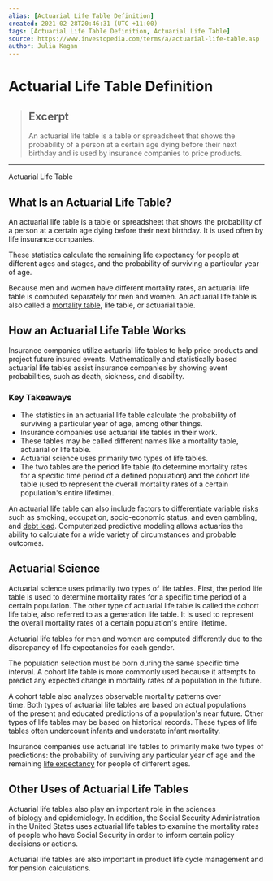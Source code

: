 ```yaml
---
alias: [Actuarial Life Table Definition]
created: 2021-02-28T20:46:31 (UTC +11:00)
tags: [Actuarial Life Table Definition, Actuarial Life Table]
source: https://www.investopedia.com/terms/a/actuarial-life-table.asp
author: Julia Kagan
---
```


# Actuarial Life Table Definition

> ## Excerpt
> An actuarial life table is a table or spreadsheet that shows the probability of a person at a certain age dying before their next birthday and is used by insurance companies to price products.

---

Actuarial Life Table
## What Is an Actuarial Life Table?

An actuarial life table is a table or spreadsheet that shows the probability of a person at a certain age dying before their next birthday. It is used often by life insurance companies.

These statistics calculate the remaining life expectancy for people at different ages and stages, and the probability of surviving a particular year of age.

Because men and women have different mortality rates, an actuarial life table is computed separately for men and women. An actuarial life table is also called a [mortality table](https://www.investopedia.com/terms/m/mortality-table.asp), life table, or actuarial table.

## How an Actuarial Life Table Works

Insurance companies utilize actuarial life tables to help price products and project future insured events. Mathematically and statistically based actuarial life tables assist insurance companies by showing event probabilities, such as death, sickness, and disability.

### Key Takeaways

-   The statistics in an actuarial life table calculate the probability of surviving a particular year of age, among other things.
-   Insurance companies use actuarial life tables in their work.
-   These tables may be called different names like a mortality table, actuarial or life table.
-   Actuarial science uses primarily two types of life tables.
-   The two tables are the period life table (to determine mortality rates for a specific time period of a defined population) and the cohort life table (used to represent the overall mortality rates of a certain population's entire lifetime).

An actuarial life table can also include factors to differentiate variable risks such as smoking, occupation, socio-economic status, and even gambling, and [debt load](https://www.investopedia.com/terms/d/debt-load.asp). Computerized predictive modeling allows actuaries the ability to calculate for a wide variety of circumstances and probable outcomes.

## Actuarial Science

Actuarial science uses primarily two types of life tables. First, the period life table is used to determine mortality rates for a specific time period of a certain population. The other type of actuarial life table is called the cohort life table, also referred to as a generation life table. It is used to represent the overall mortality rates of a certain population's entire lifetime.

Actuarial life tables for men and women are computed differently due to the discrepancy of life expectancies for each gender.

The population selection must be born during the same specific time interval. A cohort life table is more commonly used because it attempts to predict any expected change in mortality rates of a population in the future.

A cohort table also analyzes observable mortality patterns over time. Both types of actuarial life tables are based on actual populations of the present and educated predictions of a population's near future. Other types of life tables may be based on historical records. These types of life tables often undercount infants and understate infant mortality.

Insurance companies use actuarial life tables to primarily make two types of predictions: the probability of surviving any particular year of age and the remaining [life expectancy](https://www.investopedia.com/terms/l/lifeexpectancy.asp) for people of different ages.

## Other Uses of Actuarial Life Tables

Actuarial life tables also play an important role in the sciences of biology and epidemiology. In addition, the Social Security Administration in the United States uses actuarial life tables to examine the mortality rates of people who have Social Security in order to inform certain policy decisions or actions. 

Actuarial life tables are also important in product life cycle management and for pension calculations.
